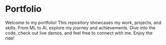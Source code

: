 # Portfolio
Welcome to my portfolio! This repository showcases my work, projects, and skills. From ML to AI, explore my journey and achievements. Dive into the code, check out live demos, and feel free to connect with me. Enjoy the ride!

